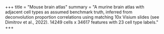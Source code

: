+++
title = "Mouse brain atlas"
summary = "A murine brain atlas with adjacent cell types as assumed benchmark truth, inferred from deconvolution proportion correlations using matching 10x Visium slides (see Dimitrov et al., 2022). 14249 cells x 34617 features with 23 cell type labels."
+++
